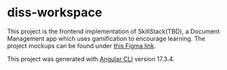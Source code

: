 # diss-workspace

This project is the frontend implementation of SkillStack(TBD), a Document Management app which uses gamification to encourage learning. The project mockups can be found under [this Figma link](https://www.figma.com/file/fkzCoW1v5XVzTcFMli86S0/Gamified-Documents-App?type=design&node-id=69%3A16&mode=design&t=YSLM4SS0QlKbJKwg-1).

This project was generated with [Angular CLI](https://github.com/angular/angular-cli) version 17.3.4.
